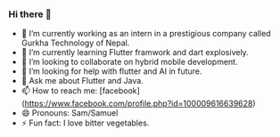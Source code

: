 ### Hi there 👋



- 🔭 I’m currently working as an intern in a prestigious company called Gurkha Technology of Nepal.
- 🌱 I’m currently learning Flutter framwork and dart explosively.
- 👯 I’m looking to collaborate on hybrid mobile development.
- 🤔 I’m looking for help with flutter and AI in future.
- 💬 Ask me about Flutter and Java.
- 📫 How to reach me: [facebook] (https://www.facebook.com/profile.php?id=100009616639628)
- 😄 Pronouns: Sam/Samuel
- ⚡ Fun fact: I love bitter vegetables.
